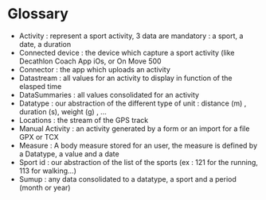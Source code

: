 # Glossary


* Activity : represent a sport activity, 3 data are mandatory : a sport, a date, a duration
* Connected device : the device which capture a sport activity (like Decathlon Coach App iOs, or On Move 500
* Connector :  the app which uploads an activity
* Datastream : all values for an activity to display in function of the elasped time
* DataSummaries : all values consolidated for an activity
* Datatype : our abstraction of the different type of unit : distance (m) , duration (s), weight (g) , ...
* Locations : the stream of the GPS track
* Manual Activity : an activity generated by a form or an import for a file GPX or TCX
* Measure : A body measure stored for an user, the measure is defined by a Datatype, a value and a date 
* Sport id : our abstraction of the list of the sports (ex : 121 for the running, 113 for walking...)
* Sumup : any data consolidated to a datatype, a sport and a period (month or year)


